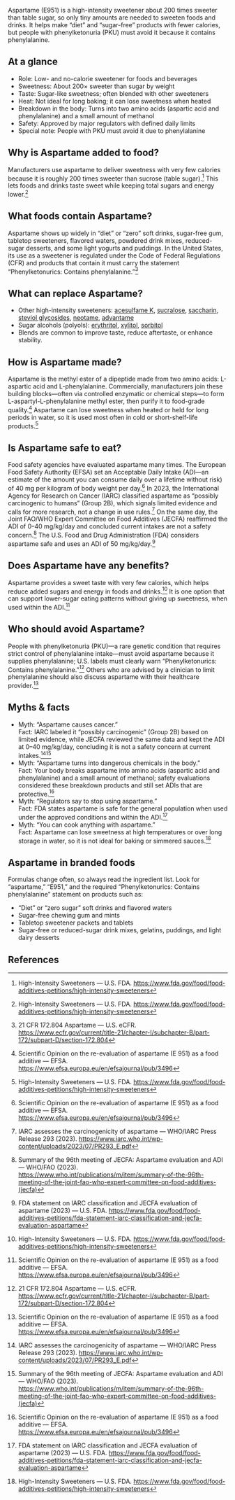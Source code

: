 Aspartame (E951) is a high-intensity sweetener about 200 times sweeter than table sugar, so only tiny amounts are needed to sweeten foods and drinks. It helps make “diet” and “sugar-free” products with fewer calories, but people with phenylketonuria (PKU) must avoid it because it contains phenylalanine.
<!--more-->

## At a glance
- Role: Low- and no-calorie sweetener for foods and beverages
- Sweetness: About 200× sweeter than sugar by weight
- Taste: Sugar-like sweetness; often blended with other sweeteners
- Heat: Not ideal for long baking; it can lose sweetness when heated
- Breakdown in the body: Turns into two amino acids (aspartic acid and phenylalanine) and a small amount of methanol
- Safety: Approved by major regulators with defined daily limits
- Special note: People with PKU must avoid it due to phenylalanine

## Why is Aspartame added to food?
Manufacturers use aspartame to deliver sweetness with very few calories because it is roughly 200 times sweeter than sucrose (table sugar).[^1] This lets foods and drinks taste sweet while keeping total sugars and energy lower.[^1]

## What foods contain Aspartame?
Aspartame shows up widely in “diet” or “zero” soft drinks, sugar-free gum, tabletop sweeteners, flavored waters, powdered drink mixes, reduced-sugar desserts, and some light yogurts and puddings. In the United States, its use as a sweetener is regulated under the Code of Federal Regulations (CFR) and products that contain it must carry the statement “Phenylketonurics: Contains phenylalanine.”[^2]

## What can replace Aspartame?
- Other high-intensity sweeteners: [acesulfame K](/e950-acesulfame-k), [sucralose](/e955-sucralose), [saccharin](/e954-saccharin-and-its-salts), [steviol glycosides](/e960-steviol-glycosides), [neotame](/e961-neotame), [advantame](/e969-advantame)
- Sugar alcohols (polyols): [erythritol](/e968-erythritol), [xylitol](/e967-xylitol), [sorbitol](/e420-sorbitol)
- Blends are common to improve taste, reduce aftertaste, or enhance stability.

## How is Aspartame made?
Aspartame is the methyl ester of a dipeptide made from two amino acids: L-aspartic acid and L-phenylalanine. Commercially, manufacturers join these building blocks—often via controlled enzymatic or chemical steps—to form L-aspartyl-L-phenylalanine methyl ester, then purify it to food-grade quality.[^3] Aspartame can lose sweetness when heated or held for long periods in water, so it is used most often in cold or short-shelf-life products.[^1]

## Is Aspartame safe to eat?
Food safety agencies have evaluated aspartame many times. The European Food Safety Authority (EFSA) set an Acceptable Daily Intake (ADI—an estimate of the amount you can consume daily over a lifetime without risk) of 40 mg per kilogram of body weight per day.[^3] In 2023, the International Agency for Research on Cancer (IARC) classified aspartame as “possibly carcinogenic to humans” (Group 2B), which signals limited evidence and calls for more research, not a change in use rules.[^4] On the same day, the Joint FAO/WHO Expert Committee on Food Additives (JECFA) reaffirmed the ADI of 0–40 mg/kg/day and concluded current intakes are not a safety concern.[^5] The U.S. Food and Drug Administration (FDA) considers aspartame safe and uses an ADI of 50 mg/kg/day.[^6]

## Does Aspartame have any benefits?
Aspartame provides a sweet taste with very few calories, which helps reduce added sugars and energy in foods and drinks.[^1] It is one option that can support lower-sugar eating patterns without giving up sweetness, when used within the ADI.[^3]

## Who should avoid Aspartame?
People with phenylketonuria (PKU)—a rare genetic condition that requires strict control of phenylalanine intake—must avoid aspartame because it supplies phenylalanine; U.S. labels must clearly warn “Phenylketonurics: Contains phenylalanine.”[^2] Others who are advised by a clinician to limit phenylalanine should also discuss aspartame with their healthcare provider.[^3]

## Myths & facts
- Myth: “Aspartame causes cancer.”  
  Fact: IARC labeled it “possibly carcinogenic” (Group 2B) based on limited evidence, while JECFA reviewed the same data and kept the ADI at 0–40 mg/kg/day, concluding it is not a safety concern at current intakes.[^4][^5]
- Myth: “Aspartame turns into dangerous chemicals in the body.”  
  Fact: Your body breaks aspartame into amino acids (aspartic acid and phenylalanine) and a small amount of methanol; safety evaluations considered these breakdown products and still set ADIs that are protective.[^3]
- Myth: “Regulators say to stop using aspartame.”  
  Fact: FDA states aspartame is safe for the general population when used under the approved conditions and within the ADI.[^6]
- Myth: “You can cook anything with aspartame.”  
  Fact: Aspartame can lose sweetness at high temperatures or over long storage in water, so it is not ideal for baking or simmered sauces.[^1]

## Aspartame in branded foods
Formulas change often, so always read the ingredient list. Look for “aspartame,” “E951,” and the required “Phenylketonurics: Contains phenylalanine” statement on products such as:
- “Diet” or “zero sugar” soft drinks and flavored waters
- Sugar-free chewing gum and mints
- Tabletop sweetener packets and tablets
- Sugar-free or reduced-sugar drink mixes, gelatins, puddings, and light dairy desserts

## References
[^1]: High-Intensity Sweeteners — U.S. FDA. https://www.fda.gov/food/food-additives-petitions/high-intensity-sweeteners
[^2]: 21 CFR 172.804 Aspartame — U.S. eCFR. https://www.ecfr.gov/current/title-21/chapter-I/subchapter-B/part-172/subpart-D/section-172.804
[^3]: Scientific Opinion on the re-evaluation of aspartame (E 951) as a food additive — EFSA. https://www.efsa.europa.eu/en/efsajournal/pub/3496
[^4]: IARC assesses the carcinogenicity of aspartame — WHO/IARC Press Release 293 (2023). https://www.iarc.who.int/wp-content/uploads/2023/07/PR293_E.pdf
[^5]: Summary of the 96th meeting of JECFA: Aspartame evaluation and ADI — WHO/FAO (2023). https://www.who.int/publications/m/item/summary-of-the-96th-meeting-of-the-joint-fao-who-expert-committee-on-food-additives-(jecfa)
[^6]: FDA statement on IARC classification and JECFA evaluation of aspartame (2023) — U.S. FDA. https://www.fda.gov/food/food-additives-petitions/fda-statement-iarc-classification-and-jecfa-evaluation-aspartame
